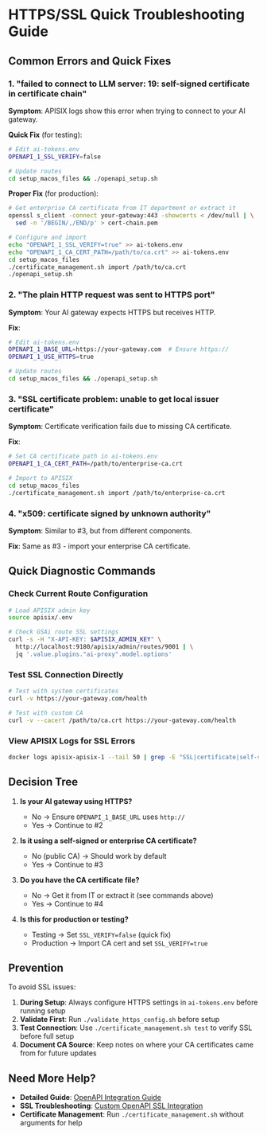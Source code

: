 # HTTPS/SSL Quick Troubleshooting Guide

## Common Errors and Quick Fixes

### 1. "failed to connect to LLM server: 19: self-signed certificate in certificate chain"

**Symptom**: APISIX logs show this error when trying to connect to your AI gateway.

**Quick Fix** (for testing):
```bash
# Edit ai-tokens.env
OPENAPI_1_SSL_VERIFY=false

# Update routes
cd setup_macos_files && ./openapi_setup.sh
```

**Proper Fix** (for production):
```bash
# Get enterprise CA certificate from IT department or extract it
openssl s_client -connect your-gateway:443 -showcerts < /dev/null | \
  sed -n '/BEGIN/,/END/p' > cert-chain.pem

# Configure and import
echo "OPENAPI_1_SSL_VERIFY=true" >> ai-tokens.env
echo "OPENAPI_1_CA_CERT_PATH=/path/to/ca.crt" >> ai-tokens.env
cd setup_macos_files
./certificate_management.sh import /path/to/ca.crt
./openapi_setup.sh
```

### 2. "The plain HTTP request was sent to HTTPS port"

**Symptom**: Your AI gateway expects HTTPS but receives HTTP.

**Fix**:
```bash
# Edit ai-tokens.env
OPENAPI_1_BASE_URL=https://your-gateway.com  # Ensure https://
OPENAPI_1_USE_HTTPS=true

# Update routes
cd setup_macos_files && ./openapi_setup.sh
```

### 3. "SSL certificate problem: unable to get local issuer certificate"

**Symptom**: Certificate verification fails due to missing CA certificate.

**Fix**:
```bash
# Set CA certificate path in ai-tokens.env
OPENAPI_1_CA_CERT_PATH=/path/to/enterprise-ca.crt

# Import to APISIX
cd setup_macos_files
./certificate_management.sh import /path/to/enterprise-ca.crt
```

### 4. "x509: certificate signed by unknown authority"

**Symptom**: Similar to #3, but from different components.

**Fix**: Same as #3 - import your enterprise CA certificate.

## Quick Diagnostic Commands

### Check Current Route Configuration
```bash
# Load APISIX admin key
source apisix/.env

# Check GSAi route SSL settings
curl -s -H "X-API-KEY: $APISIX_ADMIN_KEY" \
  http://localhost:9180/apisix/admin/routes/9001 | \
  jq '.value.plugins."ai-proxy".model.options'
```

### Test SSL Connection Directly
```bash
# Test with system certificates
curl -v https://your-gateway.com/health

# Test with custom CA
curl -v --cacert /path/to/ca.crt https://your-gateway.com/health
```

### View APISIX Logs for SSL Errors
```bash
docker logs apisix-apisix-1 --tail 50 | grep -E "SSL|certificate|self-signed"
```

## Decision Tree

1. **Is your AI gateway using HTTPS?**
   - No → Ensure `OPENAPI_1_BASE_URL` uses `http://`
   - Yes → Continue to #2

2. **Is it using a self-signed or enterprise CA certificate?**
   - No (public CA) → Should work by default
   - Yes → Continue to #3

3. **Do you have the CA certificate file?**
   - No → Get it from IT or extract it (see commands above)
   - Yes → Continue to #4

4. **Is this for production or testing?**
   - Testing → Set `SSL_VERIFY=false` (quick fix)
   - Production → Import CA cert and set `SSL_VERIFY=true`

## Prevention

To avoid SSL issues:

1. **During Setup**: Always configure HTTPS settings in `ai-tokens.env` before running setup
2. **Validate First**: Run `./validate_https_config.sh` before setup
3. **Test Connection**: Use `./certificate_management.sh test` to verify SSL before full setup
4. **Document CA Source**: Keep notes on where your CA certificates came from for future updates

## Need More Help?

- **Detailed Guide**: [OpenAPI Integration Guide](../guides/openapi-integration.md#enterprise-https-support)
- **SSL Troubleshooting**: [Custom OpenAPI SSL Integration](Custom_OpenAPI_SSL_Integration.md)
- **Certificate Management**: Run `./certificate_management.sh` without arguments for help